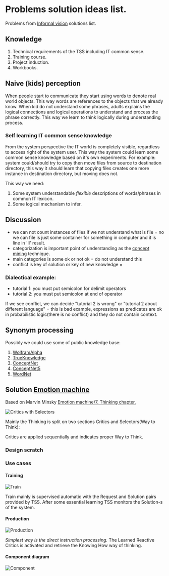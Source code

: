 # Problems solution ideas list.
Problems from [Informal vision](https://github.com/menta/menta-0.3/blob/master/doc/informal/vision-informal.md) solutions list.


## Knowledge

 1. Technical requirements of the TSS including IT common sense.
 1. Training course.
 1. Project induction.
 1. Workbooks.

## Naive (kids) perception
When people start to communicate they start using words to denote real world objects. This way words are references to
the objects that we already know. When kid do not understand some phrases, adults explains the logical connections and
logical operations to understand and process the phrase correctly. This way we learn to think logically during understanding process.

### Self learning IT common sense knowledge
From the system perspective the IT world is completely visible, regardless to access right of the system user.
This way the system could learn some common sense knowledge based on it's own experiments.
For example: system could/should try to copy then move files from source to destination directory,
this way it should learn that copying files creates one more instance in destination directory, but moving does not.

This way we need:

 1. Some system understandable *flexible* descriptions of words/phrases in common IT lexicon.
 1. Some logical mechanism to infer.

## Discussion

- we can not count instances of files if we not understand what is file = no we can file is just some container for something in computer and it is line in 'll' result.
- categorization is important point of understanding as the [concept mining](http://en.wikipedia.org/wiki/Concept_mining) technique.
- main categories is some ok or not ok = do not understand this
- conflict is key of solution or key of new knowledge =

### Dialectical example:

 - tutorial 1: you must put semicolon for delimit operators
 - tutorial 2: you must put semicolon at end of operator

If we see conflict, we can decide "tutorial 2 is wrong" or "tutorial 2 about different language" = this is bad example, expressions as predicates are ok in probabilistic logic(there is no conflict)
and they do not contain context.

## Synonym processing
Possibly we could use some of public knowledge base:

 1. [WolframAlpha](http://www.wolframalpha.com/input/?i=what+is+the+meaning+of+life)
 1. [TrueKnowledge](http://www.trueknowledge.com/q/what_is_the_meaning_of_life)
 1. [ConceptNet](http://csc.media.mit.edu/conceptnet)
 1. [ConceptNet5](http://conceptnet5.media.mit.edu/)
 1. [WordNet](http://wordnet.princeton.edu/)

## Solution [Emotion machine](http://en.wikipedia.org/wiki/Emotion_machine)
Based on Marvin Minsky [Emotion machine/7. Thinking chapter.](http://web.media.mit.edu/~minsky/E7/eb7.html)

![Critics with Selectors](http://web.media.mit.edu/~minsky/E7/eb7_files/image003.png)

Mainly the Thinking is split on two sections Critics and Selectors(Way to Think):

Critics are applied sequentially and indicates proper Way to Think.

### Design scratch

### Use cases

#### Training

![Train](https://github.com/menta/menta-0.3/raw/master/doc/informal/uml/images/UseCaseTrain.png)

Train mainly is supervised automatic with the Request and Solution pairs provided by TSS. After some essential learning
TSS monitors the Solution-s of the system.

#### Production
![Production](https://github.com/menta/menta-0.3/raw/master/doc/informal/uml/images/UseCaseProduction.png)

_Simplest way is the direct instruction processing._
The Learned Reactive Critics is activated and retrieve the Knowing How way of thinking.


#### Component diagram

![Component](https://github.com/menta/menta-0.3/raw/master/doc/informal/uml/images/Component.png)

